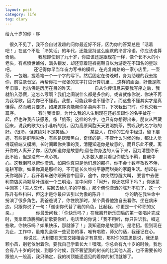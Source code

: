```yaml
---
layout: post
category: life
tag: diary
---
```


给九十岁的你 - 序

　很久不见了，我不会自讨没趣的问你最近好不好，因为你的答案总是「活着吧！」在这个不耻「冷笑话」的年代，还能坚持这么幽默的冷言冷语，你应该也算奇葩。 
　　 
　　我想即使到了九十岁，你应该还是跟现在一样，像个长不大的小老头，有点愤世嫉俗，满头银发，却还穿着短裤拖鞋自以为游走在不知名的星球吧。 
　　 
　　还记得你早当年奋力写书的模样，在光复南路的一家小店里，一壶茶，一包烟，握着笔一个一个字的写下。然后固定在傍晚时，身为助理的我去接你，前往录音室，再帮你把一张张的文字打进计算机里……这样的画面，好像是陈年旧事，也彷佛是历历在目的昨天。 
　　 
　　自从你传讯息来要我写序之后，我就陷入恐慌，这怎么写啊？我们之间说什么都是多余的。或者就像你说，你决不再为我写歌，因为你已不懂我。我想，可能我早也不懂你了。而这些不懂其实才是真懂得。然而我只要求，如果这序真能帮你多卖两本书，下次我出书时，你也欠我一篇序。 
　　 
　　有时我很恨，为什么我的人生到现在还必须跟你的名字扯在一起，但也许我应该感恩，像「奶茶」这样的名字，也只有你想得出来。朋友从西藏回来，说我的歌大街小巷听的到，因为高原同胞天天要喝奶茶，赞叹我的名字取的好。（很冷，但这绝对不是笑话。） 
　　 
　　某些人，在你的生命中经过，留下痕迹，有些是鲜明彩色，有些是灰暗黑白，奇怪的是，不管什么时候的你，都让人觉得既极端又模糊。长时间跟你共事的我，清楚知道你是故意的，而且乐此不疲。离开你的人离开了你，因为知道你是故意的;留在你身边的人留下来，因为清楚你乐此不疲，但是没有一点心机。 
　　 
　　大多数人都只看见你放荡不羁，自我中心。这我倒可以帮你澄清。如果你真只是他们想的那样，你不会十数年孜孜不倦，笔耕写歌。如果你真是那样的，不可能长久维持平静而甜美的家庭生活。想起有一天你喝醉了，我开着车送你跟箫言中回家，途中，你突然惊醒大叫， 要言中去便利商店买两颗茶叶蛋跟一个三明治。言中问你：「阿升，你还吃得下吗？」你迷蒙中回答：「夫人交代，买回去给儿子的早餐。」那个倜傥潇洒的陈升不见了，这一个陈升有些扫兴，但这才是你最应该引以为傲的陈升！ 
　　 
　　你的确在我生命中扮演了很多角色，我爸爸说了，你住院那时，某个黄昏他独自去看你，坐在病床边，只跟你说了一句：「谢谢你代替了我的角色，比起我，你更是一个称职的父亲。」 
　　 
　　你最爱问我：「你快乐吗？」在我离开新乐园后的第一张唱片完成时，我拿着热腾腾的新歌要你听，电话里的你说：「我不用听，你只告诉我，唱这些歌，你快乐吗？如果快乐，那就够了！」我知道你是故意的，是老招。但到现在为止，工作中，虽难免会做一些妥协的事，唯有唱歌，师父的话，我谨记在心。 
　　 
　　你说过，大树要在天空交接相会才有意思，那时你的意思是说，我还是颗小苗，别老依附着你，要我自己学着长大！嘿嘿，你总会有九十岁的时候，我也会有八十岁的时候，到那个时候，我不奢望我的树长的比其他人高，也不需要长的跟他人一般高，我只确定，我的树顶能遥遥见的着你的树顶就够了。
